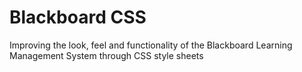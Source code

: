 # Blackboard CSS
 Improving the look, feel and functionality of the Blackboard Learning Management System through CSS style sheets
